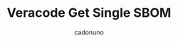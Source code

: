 ---
layout: post
repolink: "https://github.com/cadonuno/Veracode-Get-Sbom"
title: "Veracode Get Single SBOM"
description: "Gets the SBOM for a single Application Profile or Workspace/Project pair."
author: "cadonuno"
author-link: "https://github.com/cadonuno/"
content-type: "automating_common_veracode_platform_tasks"
repo: "github"
repo_title: "Veracode Get Single SBOM"
---